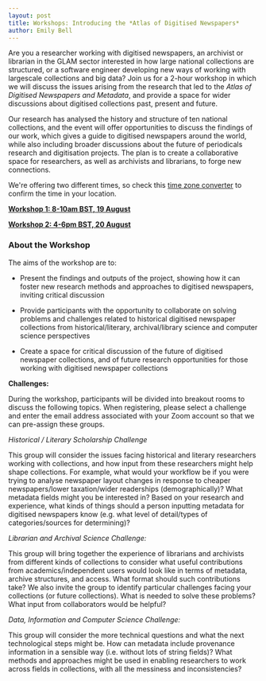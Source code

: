 ```yaml
---
layout: post
title: Workshops: Introducing the *Atlas of Digitised Newspapers*
author: Emily Bell
---
```

Are you a researcher working with digitised newspapers, an archivist or librarian in the GLAM sector interested in how large national collections are structured, or
a software engineer developing new ways of working with largescale collections and big data? Join us for a 2-hour workshop in which we will discuss the issues
arising from the research that led to the *Atlas of Digitised Newspapers and Metadata*, and provide a space for wider discussions about digitised collections past, present and future.
  
Our research has analysed the history and structure of ten national collections, and the event will offer opportunities to discuss the findings of our work, 
which gives a guide to digitised newspapers around the world, while also including broader discussions about the future of periodicals research and digitisation projects. 
The plan is to create a collaborative space for researchers, as well as archivists and librarians, to forge new connections.
  
We're offering two different times, so check this [time zone converter](https://www.timeanddate.com/worldclock/converter.html?iso=20200515T140000&p1=136) to confirm the time 
in your location.
 
**[Workshop 1: 8-10am BST, 19 August](https://www.eventbrite.co.uk/e/114960931240)**
  
**[Workshop 2: 4-6pm BST, 20 August](https://www.eventbrite.co.uk/e/114986441542)**
  
### About the Workshop 
  
The aims of the workshop are to:

* Present the findings and outputs of the project, showing how it can foster new research methods and approaches to digitised newspapers, inviting critical discussion
  
* Provide participants with the opportunity to collaborate on solving problems and challenges related to historical digitised newspaper collections from historical/literary, 
archival/library science and computer science perspectives
  
* Create a space for critical discussion of the future of digitised newspaper collections, and of future research opportunities for those working with digitised newspaper 
collections
  
**Challenges:**

During the workshop, participants will be divided into breakout rooms to discuss the following topics. When registering, please select a challenge and enter the email 
address associated with your Zoom account so that we can pre-assign these groups.
  
*Historical / Literary Scholarship Challenge*
  
This group will consider the issues facing historical and literary researchers working with collections, and how input from these researchers might help shape 
collections. For example, what would your workflow be if you were trying to analyse newspaper layout changes in response to cheaper newspapers/lower taxation/wider readerships 
(demographically)? What metadata fields might you be interested in? Based on your research and experience, what kinds of things should a person inputting metadata for 
digitised newspapers know (e.g. what level of detail/types of categories/sources for determining)?
  
*Librarian and Archival Science Challenge:*
  
This group will bring together the experience of librarians and archivists from different kinds of collections to consider what useful contributions from academics/independent 
users would look like in terms of metadata, archive structures, and access. What format should such contributions take? We also invite the group to identify particular 
challenges facing your collections (or future collections). What is needed to solve these problems? What input from collaborators would be helpful?
  
*Data, Information and Computer Science Challenge:*
  
This group will consider the more technical questions and what the next technological steps might be. How can metadata include provenance information in a 
sensible way (i.e. without lots of string fields)? What methods and approaches might be used in enabling researchers to work across fields in collections, with all 
the messiness and inconsistencies?
